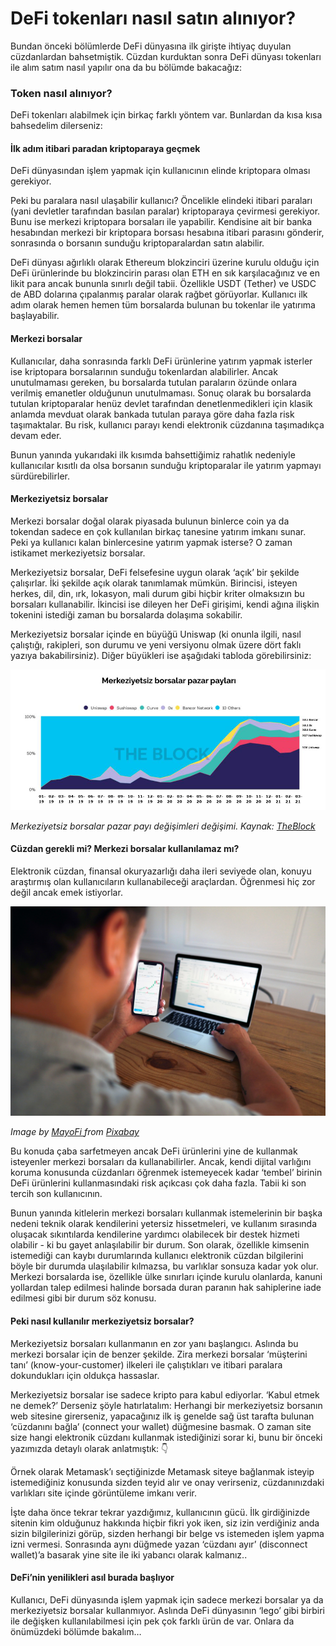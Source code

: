 # DeFi tokenları nasıl satın alınıyor?

Bundan önceki bölümlerde DeFi dünyasına ilk girişte ihtiyaç duyulan cüzdanlardan bahsetmiştik. Cüzdan kurduktan sonra DeFi dünyası tokenları ile alım satım nasıl yapılır ona da bu bölümde bakacağız:

### Token nasıl alınıyor?

DeFi tokenları alabilmek için birkaç farklı yöntem var. Bunlardan da kısa kısa bahsedelim dilerseniz:

#### İlk adım itibari paradan kriptoparaya geçmek

DeFi dünyasından işlem yapmak için kullanıcının elinde kriptopara olması gerekiyor.

Peki bu paralara nasıl ulaşabilir kullanıcı? Öncelikle elindeki itibari paraları \(yani devletler tarafından basılan paralar\) kriptoparaya çevirmesi gerekiyor. Bunu ise merkezi kriptopara borsaları ile yapabilir. Kendisine ait bir banka hesabından merkezi bir kriptopara borsası hesabına itibari parasını gönderir, sonrasında o borsanın sunduğu kriptoparalardan satın alabilir.

DeFi dünyası ağırlıklı olarak Ethereum blokzinciri üzerine kurulu olduğu için DeFi ürünlerinde bu blokzincirin parası olan ETH en sık karşılacağınız ve en likit para ancak bununla sınırlı değil tabii. Özellikle USDT \(Tether\) ve USDC de ABD dolarına çıpalanmış paralar olarak rağbet görüyorlar. Kullanıcı ilk adım olarak hemen hemen tüm borsalarda bulunan bu tokenlar ile yatırıma başlayabilir.

#### Merkezi borsalar

Kullanıcılar, daha sonrasında farklı DeFi ürünlerine yatırım yapmak isterler ise kriptopara borsalarının sunduğu tokenlardan alabilirler. Ancak unutulmaması gereken, bu borsalarda tutulan paraların özünde onlara verilmiş emanetler olduğunun unutulmaması. Sonuç olarak bu borsalarda tutulan kriptoparalar henüz devlet tarafından denetlenmedikleri için klasik anlamda mevduat olarak bankada tutulan paraya göre daha fazla risk taşımaktalar. Bu risk, kullanıcı parayı kendi elektronik cüzdanına taşımadıkça devam eder.

Bunun yanında yukarıdaki ilk kısımda bahsettiğimiz rahatlık nedeniyle kullanıcılar kısıtlı da olsa borsanın sunduğu kriptoparalar ile yatırım yapmayı sürdürebilirler.

#### Merkeziyetsiz borsalar

Merkezi borsalar doğal olarak piyasada bulunun binlerce coin ya da tokendan sadece en çok kullanılan birkaç tanesine yatırım imkanı sunar. Peki ya kullanıcı kalan binlercesine yatırım yapmak isterse? O zaman istikamet merkeziyetsiz borsalar.

Merkeziyetsiz borsalar, DeFi felsefesine uygun olarak ‘açık’ bir şekilde çalışırlar. İki şekilde açık olarak tanımlamak mümkün. Birincisi, isteyen herkes, dil, din, ırk, lokasyon, mali durum gibi hiçbir kriter olmaksızın bu borsaları kullanabilir. İkincisi ise dileyen her DeFi girişimi, kendi ağına ilişkin tokenini istediği zaman bu borsalarda dolaşıma sokabilir.

Merkeziyetsiz borsalar içinde en büyüğü Uniswap \(ki onunla ilgili, nasıl çalıştığı, rakipleri, son durumu ve yeni versiyonu olmak üzere dört faklı yazıya bakabilirsiniz\). Diğer büyükleri ise aşağıdaki tabloda görebilirsiniz:

![](../.gitbook/assets/040405-defi_tokenlari_nasil_satin_aliniyor-dexes.png)

_Merkeziyetsiz borsalar pazar payı değişimleri değişimi. Kaynak:_ [_TheBlock_](https://www.theblockcrypto.com/data/decentralized-finance/dex-non-custodial/share-of-dex-volume-monthly)

#### Cüzdan gerekli mi? Merkezi borsalar kullanılamaz mı?

Elektronik cüzdan, finansal okuryazarlığı daha ileri seviyede olan, konuyu araştırmış olan kullanıcıların kullanabileceği araçlardan. Öğrenmesi hiç zor değil ancak emek istiyorlar.

![](../.gitbook/assets/040407-defi_tokenlari_nasil_satin_aliniyorman-5782412_1920.jpg)

_Image by_ [_MayoFi_ ](https://pixabay.com/users/mayofi-19152356/) _from_ [_Pixabay_](https://pixabay.com/)

Bu konuda çaba sarfetmeyen ancak DeFi ürünlerini yine de kullanmak isteyenler merkezi borsaları da kullanabilirler. Ancak, kendi dijital varlığını koruma konusunda cüzdanları öğrenmek istemeyecek kadar ‘tembel’ birinin DeFi ürünlerini kullanmasındaki risk açıkcası çok daha fazla. Tabii ki son tercih son kullanıcının.

Bunun yanında kitlelerin merkezi borsaları kullanmak istemelerinin bir başka nedeni teknik olarak kendilerini yetersiz hissetmeleri, ve kullanım sırasında oluşacak sıkıntılarda kendilerine yardımcı olabilecek bir destek hizmeti olabilir - ki bu gayet anlaşılabilir bir durum. Son olarak, özellikle kimsenin istemediği can kaybı durumlarında kullanıcı elektronik cüzdan bilgilerini böyle bir durumda ulaşılabilir kılmazsa, bu varlıklar sonsuza kadar yok olur. Merkezi borsalarda ise, özellikle ülke sınırları içinde kurulu olanlarda, kanuni yollardan talep edilmesi halinde borsada duran paranın hak sahiplerine iade edilmesi gibi bir durum söz konusu.

#### Peki nasıl kullanılır merkeziyetsiz borsalar?

Merkeziyetsiz borsaları kullanmanın en zor yanı başlangıcı. Aslında bu merkezi borsalar için de benzer şekilde. Zira merkezi borsalar ‘müşterini tanı’ \(know-your-customer\) ilkeleri ile çalıştıkları ve itibari paralara dokundukları için oldukça hassaslar.

Merkeziyetsiz borsalar ise sadece kripto para kabul ediyorlar. ‘Kabul etmek ne demek?’ Derseniz şöyle hatırlatalım: Herhangi bir merkeziyetsiz borsanın web sitesine girerseniz, yapacağınız ilk iş genelde sağ üst tarafta bulunan ‘cüzdanını bağla’ \(connect your wallet\) düğmesine basmak. O zaman site size hangi elektronik cüzdanı kullanmak istediğinizi sorar ki, bunu bir önceki yazımızda detaylı olarak anlatmıştık: 👇

Örnek olarak Metamask’ı seçtiğinizde Metamask siteye bağlanmak isteyip istemediğiniz konusunda sizden teyid alır ve onay verirseniz, cüzdanınızdaki varlıkları site içinde görüntüleme imkanı verir.

İşte daha önce tekrar tekrar yazdığımız, kullanıcının gücü. İlk girdiğinizde sitenin kim olduğunuz hakkında hiçbir fikri yok iken, siz izin verdiğiniz anda sizin bilgilerinizi görüp, sizden herhangi bir belge vs istemeden işlem yapma izni vermesi. Sonrasında aynı düğmede yazan ‘cüzdanı ayır’ \(disconnect wallet\)’a basarak yine site ile iki yabancı olarak kalmanız..

#### DeFi’nin yenilikleri asıl burada başlıyor

Kullanıcı, DeFi dünyasında işlem yapmak için sadece merkezi borsalar ya da merkeziyetsiz borsalar kullanmıyor. Aslında DeFi dünyasının ‘lego’ gibi birbiri ile değişken kullanılabilmesi için pek çok farklı ürün de var. Onlara da önümüzdeki bölümde bakalım…


